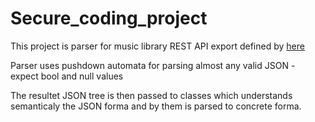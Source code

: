 Secure_coding_project
=====================

This project is parser for music library REST API export defined by [here](http://beets.readthedocs.org/en/latest/plugins/web.html#json-api)

Parser uses pushdown automata for parsing almost any valid JSON - expect bool and null values

The resultet JSON tree is then passed to classes which understands semanticaly the JSON forma and
by them is parsed  to concrete forma.
